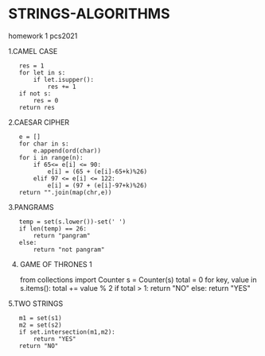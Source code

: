 # STRINGS-ALGORITHMS
homework 1 pcs2021


1.CAMEL CASE

       res = 1
       for let in s:
           if let.isupper():
               res += 1
       if not s:
           res = 0
       return res
       
2.CAESAR CIPHER


       e = []
       for char in s:
           e.append(ord(char))
       for i in range(n):
           if 65<= e[i] <= 90:
               e[i] = (65 + (e[i]-65+k)%26)
           elif 97 <= e[i] <= 122:
               e[i] = (97 + (e[i]-97+k)%26)
       return "".join(map(chr,e))
       
 
 3.PANGRAMS
 
 
 
       temp = set(s.lower())-set(' ')
       if len(temp) == 26:
           return "pangram"
       else: 
           return "not pangram"
           
4. GAME OF THRONES 1


   from collections import Counter
        s = Counter(s)
           total = 0
           for key, value in s.items():
               total += value % 2
           if total > 1:
               return "NO"
           else: 
               return "YES"
               
5.TWO STRINGS

       m1 = set(s1)
       m2 = set(s2)
       if set.intersection(m1,m2):
           return "YES"
       return "NO"
   
